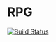 # RPG
[![Build Status](https://travis-ci.org/marma330/RPG.svg?branch=master)](https://travis-ci.org/marma330/RPG)

